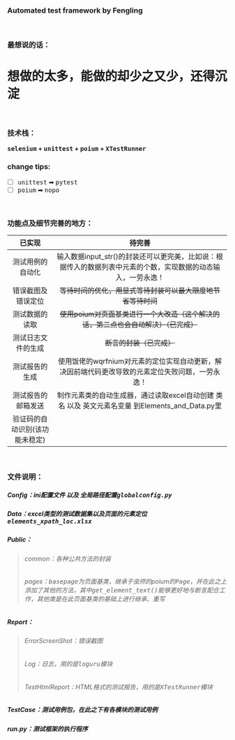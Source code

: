 ### Automated test framework by Fengling

<br>

### 最想说的话：

# 想做的太多，能做的却少之又少，还得沉淀

<br>

### 技术栈：

<b><kbd>selenium</kbd> + <kbd>unittest</kbd> + <kbd>poium</kbd> + <kbd>XTestRunner</kbd></b>

### change tips:

- [ ] <kbd>unittest</kbd> ➡ <kbd>pytest</kbd>
- [ ] <kbd>poium</kbd> ➡ <kbd>nopo</kbd>

<br>

### 功能点及细节完善的地方：

| 已实现 | 待完善 |
| :----: | :----: |
| 测试用例的自动化 | 输入数据input_str()的封装还可以更完美，比如说：根据传入的数据列表中元素的个数，实现数据的动态输入，一劳永逸！ |
| 错误截图及错误定位 | ~~等待时间的优化，用显式等待封装可以最大限度地节省等待时间~~ |
| 测试数据的读取 | ~~使用poium对页面基类进行一个大改造（这个解决的话，第二点也会自动解决）（已完成）~~ |
| 测试日志文件的生成 | ~~断言的封装（已完成）~~ |
| 测试报告的生成 | 使用饭佬的wqrfnium对元素的定位实现自动更新，解决因前端代码更改导致的元素定位失败问题，一劳永逸！ |
| 测试报告的邮箱发送 | 制作元素类的自动生成器，通过读取excel自动创建 类名 以及 英文元素名变量 到Elements_and_Data.py里 |
| 验证码的自动识别(该功能未稳定) |  |

<br>

### 文件说明：

##### Config：ini配置文件 以及 全局路径配置<kbd>globalconfig.py</kbd>

##### Data：excel类型的<kbd>测试数据集</kbd>以及页面的元素定位<kbd>elements_xpath_loc.xlsx</kbd>

##### Public：

> ###### common：各种公共方法的封装
> ###### pages：<kbd>basepage</kbd>为<kbd>页面基类</kbd>，继承于虫师的poium的<kbd>Page</kbd>，并在此之上添加了其他的方法，其中<kbd>get_element_text()</kbd>能够更好地与断言配合工作，其他类是在此页面基类的基础上进行继承、重写

##### Report：

> ###### ErrorScreenShot：错误截图
> ###### Log：日志，用的是<kbd>loguru</kbd>模块
> ###### TestHtmlReport：HTML格式的<kbd>测试报告</kbd>，用的是<kbd>XTestRunner</kbd>模块

##### TestCase：测试用例包，在此之下有各模块的<kbd>测试用例</kbd>

##### run.py：测试框架的<kbd>执行程序</kbd>

